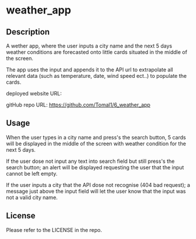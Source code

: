 # weather_app

## Description
A wether app, where the user inputs a city name and the next 5 days weather conditions are forecasted onto little cards situated in the middle of the screen.

The app uses the input and appends it to the API url to extrapolate all relevant data (such as temperature, date, wind speed ect..) to populate the cards.

deployed website URL:

gitHub repo URL: https://github.com/Tomal1/6_weather_app

## Usage

When the user types in a city name and press's the search button, 5 cards will be displayed in the middle of the screen with weather condition for the next 5 days. 

<!--![alt text](assets/images/startScreen.png)-->

If the user dose not input any text into search field but still press's the search button; an alert will be displayed requesting the user that the input cannot be left empty.

<!--![alt text](assets/images/wrongSelection.png)-->

If the user inputs a city that the API dose not recognise (404 bad request); a message just above the input field will let the user know that the input was not a valid city name.


## License
Please refer to the LICENSE in the repo.
